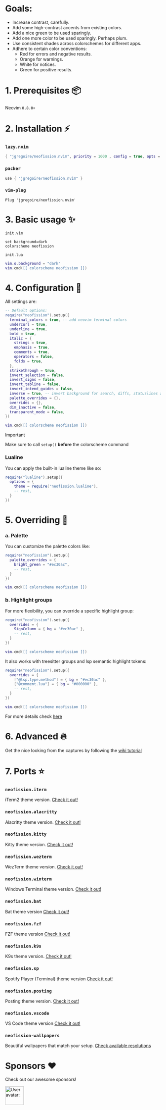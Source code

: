 # Goals:

* Increase contrast, carefully.
* Add some high-contrast accents from existing colors.
* Add a nice green to be used sparingly.
* Add one more color to be used sparingly. Perhaps plum.
* Use consistent shades across colorschemes for different apps.
* Adhere to certain color conventions:
    * Red for errors and negative results.
    * Orange for warnings.
    * White for notices.
    * Green for positive results.

# 1. Prerequisites 📦

Neovim `0.8.0+`

# 2. Installation ⚡️

### `lazy.nvim`

```lua
{ "jgregoire/neofission.nvim", priority = 1000 , config = true, opts = ... }
```

### `packer`

```lua
use { "jgregoire/neofission.nvim" }
```

### `vim-plug`

```vim
Plug 'jgregoire/neofission.nvim'
```

# 3. Basic usage ✨

`init.vim`

```vim
set background=dark
colorscheme neofission
```

`init.lua`

```lua
vim.o.background = "dark"
vim.cmd([[ colorscheme neofission ]])
```

# 4. Configuration 💎

All settings are:

```lua
-- Default options:
require("neofission").setup({
  terminal_colors = true, -- add neovim terminal colors
  undercurl = true,
  underline = true,
  bold = true,
  italic = {
    strings = true,
    emphasis = true,
    comments = true,
    operators = false,
    folds = true,
  },
  strikethrough = true,
  invert_selection = false,
  invert_signs = false,
  invert_tabline = false,
  invert_intend_guides = false,
  inverse = true, -- invert background for search, diffs, statuslines and errors
  palette_overrides = {},
  overrides = {},
  dim_inactive = false,
  transparent_mode = false,
})

vim.cmd([[ colorscheme neofission ]])
```

> [!IMPORTANT]
> Make sure to call `setup()` **before** the colorscheme command

### Lualine

You can apply the built-in lualine theme like so:

```lua
require("lualine").setup({
  options = {
    theme = require("neofission.lualine"),
    -- rest,
  }
})
```

# 5. Overriding 👾

### a. Palette

You can customize the palette colors like:

```lua
require("neofission").setup({
  palette_overrides = {
    bright_green = "#ec30ac",
    -- rest,
  }
})

vim.cmd([[ colorscheme neofission ]])
```

### b. Highlight groups

For more flexibility, you can override a specific highlight group:

```lua
require("neofission").setup({
  overrides = {
    SignColumn = { bg = "#ec30ac" },
    -- rest,
  }
})

vim.cmd([[ colorscheme neofission ]])
```

It also works with treesitter groups and lsp semantic highlight tokens:

```lua
require("neofission").setup({
  overrides = {
    ["@lsp.type.method"] = { bg = "#ec30ac" },
    ["@comment.lua"] = { bg = "#000000" },
    -- rest,
  }
})

vim.cmd([[ colorscheme neofission ]])
```

For more details check [here](<https://neovim.io/doc/user/builtin.html#synIDattr()>)

# 6. Advanced 🔥

Get the nice looking from the captures by following the [wiki tutorial](https://github.com/jgregoire/neofission.nvim/wiki/Advanced-customization)

# 7. Ports ⭐

### `neofission.iterm`

iTerm2 theme version. [Check it out!](https://github.com/jgregoire/neofission.iterm)

### `neofission.alacritty`

Alacritty theme version. [Check it out!](https://github.com/jgregoire/neofission.alacritty)

### `neofission.kitty`

Kitty theme version. [Check it out!](https://github.com/jgregoire/neofission.kitty)

### `neofission.wezterm`

WezTerm theme version. [Check it out!](https://github.com/jgregoire/neofission.wezterm)

### `neofission.winterm`

Windows Terminal theme version. [Check it out!](https://github.com/jgregoire/neofission.winterm)

### `neofission.bat`

Bat theme version [Check it out!](https://github.com/jgregoire/neofission.bat/)

### `neofission.fzf`

FZF theme version [Check it out!](https://github.com/jgregoire/neofission.fzf/)

### `neofission.k9s`

K9s theme version. [Check it out!](https://github.com/jgregoire/neofission.k9s)

### `neofission.sp`

Spotify Player (Terminal) theme version [Check it out!](https://github.com/jgregoire/neofission.sp/)

### `neofission.posting`

Posting theme version. [Check it out!](https://github.com/jgregoire/neofission.posting)

### `neofission.vscode`

VS Code theme version [Check it out!](https://github.com/jgregoire/neofission.vscode/)

### `neofission-wallpapers`

Beautiful wallpapers that match your setup. [Check available resolutions](https://github.com/jgregoire/neofission-wallpapers?tab=readme-ov-file)

# Sponsors ❤️

Check out our awesome sponsors!

<!-- sponsors --><a href="https://github.com/drgfunk"><img src="https:&#x2F;&#x2F;github.com&#x2F;drgfunk.png" width="60px" alt="User avatar: " /></a><!-- sponsors -->
